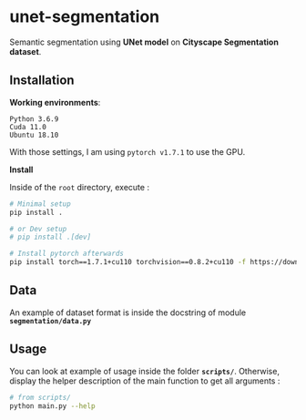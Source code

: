 # unet-segmentation

Semantic segmentation using **UNet model** on **Cityscape Segmentation dataset**.

## Installation
**Working environments**:
```
Python 3.6.9
Cuda 11.0
Ubuntu 18.10
```
With those settings, I am using `pytorch v1.7.1` to use the GPU.

**Install**

Inside of the `root` directory, execute :
```bash
# Minimal setup
pip install .

# or Dev setup
# pip install .[dev]

# Install pytorch afterwards
pip install torch==1.7.1+cu110 torchvision==0.8.2+cu110 -f https://download.pytorch.org/whl/torch_stable.html
```

## Data
An example of dataset format is inside the docstring of module **`segmentation/data.py`**

## Usage
You can look at example of usage inside the folder **`scripts/`**.
Otherwise, display the helper description of the main function to get all arguments :
```bash
# from scripts/
python main.py --help
```